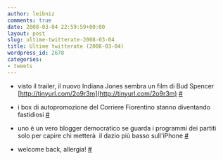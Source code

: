 ```yaml
---
author: leibniz
comments: true
date: 2008-03-04 22:59:59+00:00
layout: post
slug: ultime-twitterate-2008-03-04
title: Ultime twitterate (2008-03-04)
wordpress_id: 2678
categories:
- tweets
---
```



	
  * visto il trailer, il nuovo Indiana Jones sembra un film di Bud Spencer [http://tinyurl.com/2o9r3m](http://tinyurl.com/2o9r3m) [#](http://twitter.com/leibniz/statuses/766435424)

	
  * i box di autopromozione del Corriere Fiorentino stanno diventando fastidiosi [#](http://twitter.com/leibniz/statuses/766450764)

	
  * uno è un vero blogger democratico se guarda i programmi dei partiti solo per capire chi metterà  il dazio più basso sull'iPhone [#](http://twitter.com/leibniz/statuses/766552398)

	
  * welcome back, allergia! [#](http://twitter.com/leibniz/statuses/766741756)


